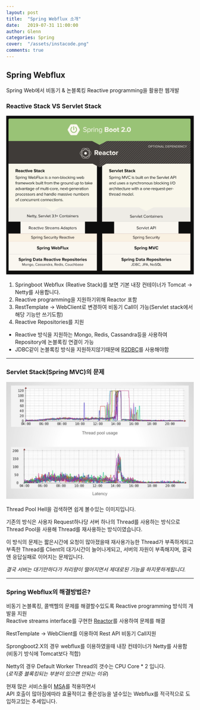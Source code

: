 ```yaml
---
layout: post
title:  "Spring Webflux 소개"
date:   2019-07-31 11:00:00
author: Glenn
categories: Spring
cover:  "/assets/instacode.png"
comments: true
---
```


## Spring Webflux
Spring Web에서 비동기 & 논블록킹 Reactive programming을 활용한 웹개발 

### Reactive Stack VS Servlet Stack

![Servlet Stack, Reative Stack 비교 이미지](https://github.com/tries1/glenn-blog/blob/master/assets/spring/servlet_vs_reactive.png?raw=true)

1. Springboot Webflux (Reative Stack)를 보면 기본 내장 컨테이너가 Tomcat -> Netty를 사용합니다.
2. Reactive programming을 지원하기위해 Reactor 포함
3. RestTemplate -> WebClient로 변경하여 비동기 Call이 가능(Servlet stack에서 해당 기능만 쓰기도함)
4. Reactive Repositories를 지원
 - Reactive 방식을 지원하는 Mongo, Redis, Cassandra등을 사용하여 Repository에 논블록킹 연결이 가능
 - JDBC같이 논블록킹 방식을 지원하지않기때문에 [R2DBC](https://spring.io/projects/spring-data-r2dbc)를 사용해야함

---


### Servlet Stack(Spring MVC)의 문제

![Thread Pool Hell 비교 이미지](https://github.com/tries1/glenn-blog/blob/master/assets/spring/thread_pool_hell.png?raw=true)

Thread Pool Hell을 검색하면 쉽게 볼수있는 이미지입니다.  

기존의 방식은 사용자 Request하나당 서버 하나의 Thread를 사용하는 방식으로  
Thread Pool을 사용해 Thread를 재사용하는 방식이였습니다.  

이 방식의 문제는 짧은시간에 요청이 많아졌을때 재사용가능한 Thread가 부족하게되고  
부족한 Thread를 Client의 대기시간이 늘어나게되고, 서버의 자원이 부족해지며, 결국엔 응답실패로 이어지는 문제입니다.  

*결국 서버는 대기만하다가 처리량이 떨어지면서 제대로된 기능을 하지못하게됩니다.*

---

### Spring Webflux의 해결방법은?
비동기 논블록킹, 콜백헬의 문제를 해결할수있도록 Reactive programming 방식의 개발을 지원  
Reactive streams interface를 구현한 [Reactor](https://projectreactor.io/)를 사용하여 문제를 해결 

RestTemplate -> WebClient를 이용하여 Rest API 비동기 Call지원 

Sprongboot2.X의 경우 webflux를 이용하였을때 내장 컨테이너가 Netty를 사용함(비동기 방식에 Tomcat보다 적합)

Netty의 경우 Default Worker Thread의 갯수는 CPU Core * 2 입니다.  
(*로직중 블록킹되는 부분이 있으면 안되는 이유*)

현재 많은 서비스들이 [MSA](https://ko.wikipedia.org/wiki/%EB%A7%88%EC%9D%B4%ED%81%AC%EB%A1%9C%EC%84%9C%EB%B9%84%EC%8A%A4)를 적용하면서  
API 호출이 많아짐에따라 효율적이고 좋은성능을 낼수있는 Webflux를 적극적으로 도입하고있는 추세입니다.  
